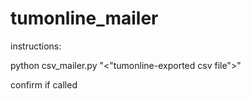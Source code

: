 # tumonline_mailer

instructions:

python csv_mailer.py "<"tumonline-exported csv file">"

confirm if called
